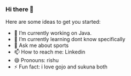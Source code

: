 ### Hi there 👋

<!--
**ramantayal12/ramantayal12** is a ✨ _special_ ✨ repository because its `README.md` (this file) appears on your GitHub profile.
-->
Here are some ideas to get you started:

- 🔭 I’m currently working on Java.
- 🌱 I’m currently learning dont know specifically
- 💬 Ask me about sports
- 📫 How to reach me: Linkedin
- 😄 Pronouns: rishu
- ⚡ Fun fact: i love gojo and sukuna both 
